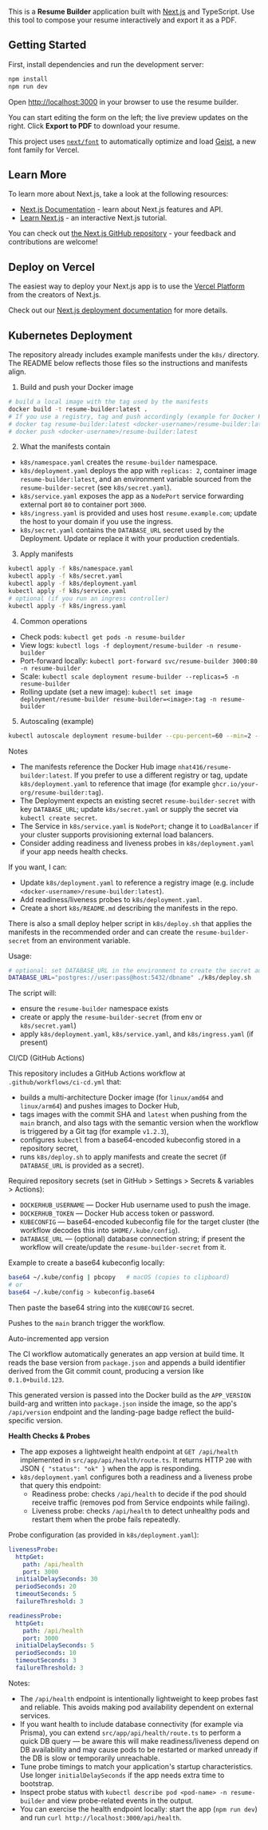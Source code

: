 This is a **Resume Builder** application built with [Next.js](https://nextjs.org) and TypeScript.
Use this tool to compose your resume interactively and export it as a PDF.

## Getting Started

First, install dependencies and run the development server:

```bash
npm install
npm run dev
```

Open [http://localhost:3000](http://localhost:3000) in your browser to use the resume builder.

You can start editing the form on the left; the live preview updates on the right. Click **Export to PDF** to download your resume.

This project uses [`next/font`](https://nextjs.org/docs/app/building-your-application/optimizing/fonts) to automatically optimize and load [Geist](https://vercel.com/font), a new font family for Vercel.

## Learn More

To learn more about Next.js, take a look at the following resources:

- [Next.js Documentation](https://nextjs.org/docs) - learn about Next.js features and API.
- [Learn Next.js](https://nextjs.org/learn) - an interactive Next.js tutorial.

You can check out [the Next.js GitHub repository](https://github.com/vercel/next.js) - your feedback and contributions are welcome!

## Deploy on Vercel

The easiest way to deploy your Next.js app is to use the [Vercel Platform](https://vercel.com/new?utm_medium=default-template&filter=next.js&utm_source=create-next-app&utm_campaign=create-next-app-readme) from the creators of Next.js.

Check out our [Next.js deployment documentation](https://nextjs.org/docs/app/building-your-application/deploying) for more details.

## Kubernetes Deployment

The repository already includes example manifests under the `k8s/` directory. The README below reflects those files so the instructions and manifests align.

1) Build and push your Docker image

```bash
# build a local image with the tag used by the manifests
docker build -t resume-builder:latest .
# If you use a registry, tag and push accordingly (example for Docker Hub):
# docker tag resume-builder:latest <docker-username>/resume-builder:latest
# docker push <docker-username>/resume-builder:latest
```

2) What the manifests contain

- `k8s/namespace.yaml` creates the `resume-builder` namespace.
- `k8s/deployment.yaml` deploys the app with `replicas: 2`, container image `resume-builder:latest`, and an environment variable sourced from the `resume-builder-secret` (see `k8s/secret.yaml`).
- `k8s/service.yaml` exposes the app as a `NodePort` service forwarding external port `80` to container port `3000`.
- `k8s/ingress.yaml` is provided and uses host `resume.example.com`; update the host to your domain if you use the ingress.
- `k8s/secret.yaml` contains the `DATABASE_URL` secret used by the Deployment. Update or replace it with your production credentials.

3) Apply manifests

```bash
kubectl apply -f k8s/namespace.yaml
kubectl apply -f k8s/secret.yaml
kubectl apply -f k8s/deployment.yaml
kubectl apply -f k8s/service.yaml
# optional (if you run an ingress controller)
kubectl apply -f k8s/ingress.yaml
```

4) Common operations

- Check pods: `kubectl get pods -n resume-builder`
- View logs: `kubectl logs -f deployment/resume-builder -n resume-builder`
- Port-forward locally: `kubectl port-forward svc/resume-builder 3000:80 -n resume-builder`
- Scale: `kubectl scale deployment resume-builder --replicas=5 -n resume-builder`
- Rolling update (set a new image): `kubectl set image deployment/resume-builder resume-builder=<image>:tag -n resume-builder`

5) Autoscaling (example)

```bash
kubectl autoscale deployment resume-builder --cpu-percent=60 --min=2 --max=10 -n resume-builder
```

Notes
- The manifests reference the Docker Hub image `nhat416/resume-builder:latest`. If you prefer to use a different registry or tag, update `k8s/deployment.yaml` to reference that image (for example `ghcr.io/your-org/resume-builder:tag`).
- The Deployment expects an existing secret `resume-builder-secret` with key `DATABASE_URL`; update `k8s/secret.yaml` or supply the secret via `kubectl create secret`.
- The Service in `k8s/service.yaml` is `NodePort`; change it to `LoadBalancer` if your cluster supports provisioning external load balancers.
- Consider adding readiness and liveness probes in `k8s/deployment.yaml` if your app needs health checks.

If you want, I can:
- Update `k8s/deployment.yaml` to reference a registry image (e.g. include `<docker-username>/resume-builder:latest`).
- Add readiness/liveness probes to `k8s/deployment.yaml`.
- Create a short `k8s/README.md` describing the manifests in the repo.

There is also a small deploy helper script in `k8s/deploy.sh` that applies the manifests in the recommended order and can create the `resume-builder-secret` from an environment variable.

Usage:

```bash
# optional: set DATABASE_URL in the environment to create the secret automatically
DATABASE_URL="postgres://user:pass@host:5432/dbname" ./k8s/deploy.sh
```

The script will:
- ensure the `resume-builder` namespace exists
- create or apply the `resume-builder-secret` (from env or `k8s/secret.yaml`)
- apply `k8s/deployment.yaml`, `k8s/service.yaml`, and `k8s/ingress.yaml` (if present)

CI/CD (GitHub Actions)

This repository includes a GitHub Actions workflow at `.github/workflows/ci-cd.yml` that:

- builds a multi-architecture Docker image (for `linux/amd64` and `linux/arm64`) and pushes images to Docker Hub,
- tags images with the commit SHA and `latest` when pushing from the `main` branch, and also tags with the semantic version when the workflow is triggered by a Git tag (for example `v1.2.3`),
- configures `kubectl` from a base64-encoded kubeconfig stored in a repository secret,
- runs `k8s/deploy.sh` to apply manifests and create the secret (if `DATABASE_URL` is provided as a secret).

Required repository secrets (set in GitHub > Settings > Secrets & variables > Actions):

- `DOCKERHUB_USERNAME` — Docker Hub username used to push the image.
- `DOCKERHUB_TOKEN` — Docker Hub access token or password.
- `KUBECONFIG` — base64-encoded kubeconfig file for the target cluster (the workflow decodes this into `$HOME/.kube/config`).
- `DATABASE_URL` — (optional) database connection string; if present the workflow will create/update the `resume-builder-secret` from it.

Example to create a base64 kubeconfig locally:

```bash
base64 ~/.kube/config | pbcopy   # macOS (copies to clipboard)
# or
base64 ~/.kube/config > kubeconfig.base64
```

Then paste the base64 string into the `KUBECONFIG` secret.

Pushes to the `main` branch trigger the workflow.

Auto-incremented app version

The CI workflow automatically generates an app version at build time. It reads the base version from `package.json` and appends a build identifier derived from the Git commit count, producing a version like `0.1.0+build.123`.

This generated version is passed into the Docker build as the `APP_VERSION` build-arg and written into `package.json` inside the image, so the app's `/api/version` endpoint and the landing-page badge reflect the build-specific version.

**Health Checks & Probes**

- The app exposes a lightweight health endpoint at `GET /api/health` implemented in `src/app/api/health/route.ts`. It returns HTTP `200` with JSON `{ "status": "ok" }` when the app is responding.
- `k8s/deployment.yaml` configures both a readiness and a liveness probe that query this endpoint:
  - Readiness probe: checks `/api/health` to decide if the pod should receive traffic (removes pod from Service endpoints while failing).
  - Liveness probe: checks `/api/health` to detect unhealthy pods and restart them when the probe fails repeatedly.

Probe configuration (as provided in `k8s/deployment.yaml`):

```yaml
livenessProbe:
  httpGet:
    path: /api/health
    port: 3000
  initialDelaySeconds: 30
  periodSeconds: 20
  timeoutSeconds: 5
  failureThreshold: 3

readinessProbe:
  httpGet:
    path: /api/health
    port: 3000
  initialDelaySeconds: 5
  periodSeconds: 10
  timeoutSeconds: 3
  failureThreshold: 3
```

Notes:

- The `/api/health` endpoint is intentionally lightweight to keep probes fast and reliable. This avoids making pod availability dependent on external services.
- If you want health to include database connectivity (for example via Prisma), you can extend `src/app/api/health/route.ts` to perform a quick DB query — be aware this will make readiness/liveness depend on DB availability and may cause pods to be restarted or marked unready if the DB is slow or temporarily unreachable.
- Tune probe timings to match your application's startup characteristics. Use longer `initialDelaySeconds` if the app needs extra time to bootstrap.
- Inspect probe status with `kubectl describe pod <pod-name> -n resume-builder` and view probe-related events in the output.
- You can exercise the health endpoint locally: start the app (`npm run dev`) and run `curl http://localhost:3000/api/health`.
